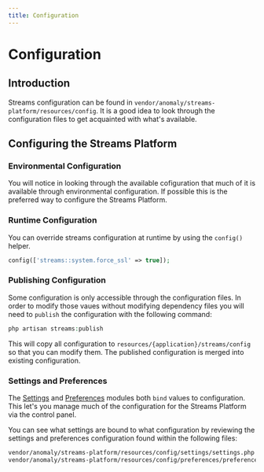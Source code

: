 ```yaml
---
title: Configuration
---
```


# Configuration

<div class="documentation__toc"></div>

## Introduction

Streams configuration can be found in `vendor/anomaly/streams-platform/resources/config`. It is a good idea to look through the configuration files to get acquainted with what's available.

## Configuring the Streams Platform

### Environmental Configuration

You will notice in looking through the available cofiguration that much of it is available through environmental configuration. If possible this is the preferred way to configure the Streams Platform.

### Runtime Configuration

You can override streams configuration at runtime by using the `config()` helper.

```php
config(['streams::system.force_ssl' => true]);
```

### Publishing Configuration

Some configuration is only accessible through the configuration files. In order to modify those vaues without modifying dependency files you will need to `publish` the configuration with the following command:

```php
php artisan streams:publish
```

This will copy all configuration to `resources/{application}/streams/config` so that you can modify them. The published configuration is merged into existing configuration.

### Settings and Preferences

The [Settings](https://pyrocms.com/documentation/settings-module) and [Preferences](https://pyrocms.com/documentation/preferences-module) modules both `bind` values to configuration. This let's you manage much of the configuration for the Streams Platform via the control panel. 

You can see what settings are bound to what configuration by reviewing the settings and preferences configuration found within the following files:

```bash
vendor/anomaly/streams-platform/resources/config/settings/settings.php
vendor/anomaly/streams-platform/resources/config/preferences/preferences.php
```

